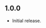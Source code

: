 <!-- https://developers.home-assistant.io/docs/add-ons/presentation#keeping-a-changelog -->

## 1.0.0

- Initial release.